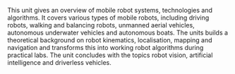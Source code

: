 This unit gives an overview of mobile robot systems, technologies and algorithms. It covers various types of mobile robots, including driving robots, walking and balancing robots, unmanned aerial vehicles, autonomous underwater vehicles and autonomous boats. The units builds a theoretical background on robot kinematics, localisation, mapping and navigation and transforms this into working robot algorithms during practical labs. The unit concludes with the topics robot vision, artificial intelligence and driverless vehicles.
